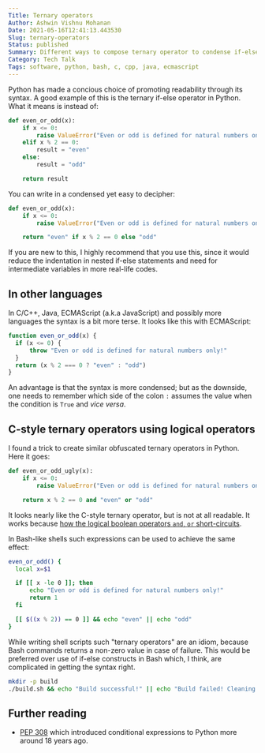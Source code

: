 ```yaml
---
Title: Ternary operators
Author: Ashwin Vishnu Mohanan
Date: 2021-05-16T12:41:13.443530
Slug: ternary-operators
Status: published
Summary: Different ways to compose ternary operator to condense if-else statements into expressions in several programming languages
Category: Tech Talk
Tags: software, python, bash, c, cpp, java, ecmascript
---
```


Python has made a concious choice of promoting readability through its syntax.
A good example of this is the ternary if-else operator in Python. What it means
is instead of:

```py
def even_or_odd(x):
    if x <= 0:
        raise ValueError("Even or odd is defined for natural numbers only!")
    elif x % 2 == 0:
        result = "even"
    else:
        result = "odd"

    return result
```

You can write in a condensed yet easy to decipher:

```python
def even_or_odd(x):
    if x <= 0:
        raise ValueError("Even or odd is defined for natural numbers only!")

    return "even" if x % 2 == 0 else "odd"
```

If you are new to this, I highly recommend that you use this, since it would
reduce the indentation in nested if-else statements and need for intermediate
variables in more real-life codes.

## In other languages

In C/C++, Java, ECMAScript (a.k.a JavaScript) and possibly more languages the
syntax is a bit more terse. It looks like this with ECMAScript:

```javascript
function even_or_odd(x) {
  if (x <= 0) {
      throw "Even or odd is defined for natural numbers only!"
  }
  return (x % 2 === 0 ? "even" : "odd")
}
```

An advantage is that the syntax is more condensed; but as the downside, one
needs to remember which side of the colon `:` assumes the value when the
condition is `True` and _vice versa_.

## C-style ternary operators using logical operators

I found a trick to create similar obfuscated ternary operators in Python. Here it goes:

```python
def even_or_odd_ugly(x):
    if x <= 0:
        raise ValueError("Even or odd is defined for natural numbers only!")

    return x % 2 == 0 and "even" or "odd"
```

It looks nearly like the C-style ternary operator, but is not at all readable.
It works because [how the logical boolean operators `and`, `or`
short-circuits][bool-py].

In Bash-like shells such expressions can be used to achieve the same effect:

```bash
even_or_odd() {
  local x=$1

  if [[ x -le 0 ]]; then
      echo "Even or odd is defined for natural numbers only!"
      return 1
  fi

  [[ $((x % 2)) == 0 ]] && echo "even" || echo "odd"
}
```

While writing shell scripts such "ternary operators" are an idiom, because Bash
commands returns a non-zero value in case of failure. This would be
preferred over use of if-else constructs in Bash which, I think, are
complicated in getting the syntax right.

```sh
mkdir -p build
./build.sh && echo "Build successful!" || echo "Build failed! Cleaning up ..." && rm -r build
```

## Further reading

- [PEP 308][308] which introduced conditional expressions to Python more around
  18 years ago.

[bool-py]: https://docs.python.org/3/library/stdtypes.html?#boolean-operations-and-or-not
[308]: https://www.python.org/dev/peps/pep-0308/
